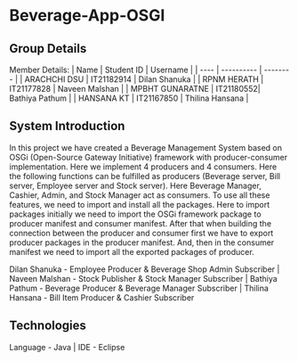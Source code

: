 # Beverage-App-OSGI

## Group Details
Member Details:
| Name | Student ID | Username |
| ---- | ---------- | -------- |
| ARACHCHI DSU | IT21182914 | Dilan Shanuka |
| RPNM HERATH | IT21177828 | Naveen Malshan |
| MPBHT GUNARATNE | IT21180552| Bathiya Pathum |
| HANSANA KT | IT21167850 | Thilina Hansana | 

## System Introduction
In this project we have created a Beverage Management System based on OSGi (Open-Source Gateway Initiative) framework with producer-consumer implementation. Here we implement 4 producers and 4 consumers. Here the following functions can be fulfilled as producers (Beverage server, Bill server, Employee server and Stock server). Here Beverage Manager, Cashier, Admin, and Stock Manager act as consumers. To use all these features, we need to import and install all the packages. Here to import packages initially we need to import the OSGi framework package to producer manifest and consumer manifest. After that when building the connection between the producer and consumer first we have to export producer packages in the producer manifest. And, then in the consumer manifest we need to import all the exported packages of producer.

Dilan Shanuka - Employee Producer & Beverage Shop Admin Subscriber | Naveen Malshan - Stock Publisher & Stock Manager Subscriber | Bathiya Pathum - Beverage Producer & Beverage Manager Subscriber | Thilina Hansana - Bill Item Producer & Cashier Subscriber

## Technologies
Language - Java | IDE - Eclipse 
